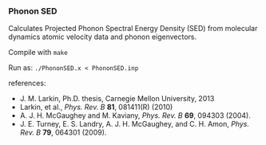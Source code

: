 ### Phonon SED
Calculates Projected Phonon Spectral Energy Density (SED) from molecular dynamics atomic velocity data and phonon eigenvectors.

Compile with
`make`

Run as:
`./PhononSED.x < PhononSED.inp`

references:
* J. M. Larkin, Ph.D. thesis, Carnegie Mellon University, 2013
* Larkin, et al., *Phys. Rev. B* **81**, 081411(R) (2010)
* A. J. H. McGaughey and M. Kaviany, *Phys. Rev. B* **69**, 094303 (2004).
* J. E. Turney, E. S. Landry, A. J. H. McGaughey, and C. H. Amon, *Phys. Rev. B* **79**, 064301 (2009).
